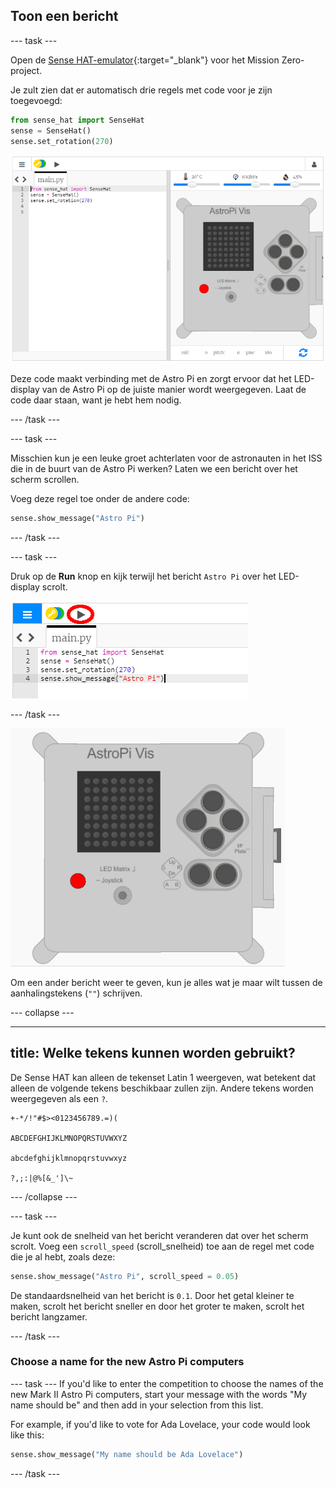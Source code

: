 ## Toon een bericht

--- task ---

Open de [Sense HAT-emulator](https://trinket.io/mission-zero){:target="_blank"} voor het Mission Zero-project.

Je zult zien dat er automatisch drie regels met code voor je zijn toegevoegd:

```python
from sense_hat import SenseHat
sense = SenseHat()
sense.set_rotation(270)
```

![sense hat emulator](images/sense-hat-emulator2.png)

Deze code maakt verbinding met de Astro Pi en zorgt ervoor dat het LED-display van de Astro Pi op de juiste manier wordt weergegeven. Laat de code daar staan, want je hebt hem nodig.

--- /task ---

--- task ---

Misschien kun je een leuke groet achterlaten voor de astronauten in het ISS die in de buurt van de Astro Pi werken? Laten we een bericht over het scherm scrollen.

Voeg deze regel toe onder de andere code:

```python
sense.show_message("Astro Pi")
```

--- /task ---

--- task ---

Druk op de **Run** knop en kijk terwijl het bericht `Astro Pi` over het LED-display scrolt.

![toon berichtcode klik op uitvoeren](images/show-message-code-annotated.PNG)

--- /task ---

![Scrollend bericht](images/scroll-message.gif)

Om een ​​ander bericht weer te geven, kun je alles wat je maar wilt tussen de aanhalingstekens (`""`) schrijven.

--- collapse ---

---
title: Welke tekens kunnen worden gebruikt?
---

De Sense HAT kan alleen de tekenset Latin 1 weergeven, wat betekent dat alleen de volgende tekens beschikbaar zullen zijn. Andere tekens worden weergegeven als een `?`.

```
+-*/!"#$><0123456789.=)(

ABCDEFGHIJKLMNOPQRSTUVWXYZ

abcdefghijklmnopqrstuvwxyz

?,;:|@%[&_']\~
```

--- /collapse ---

--- task ---

Je kunt ook de snelheid van het bericht veranderen dat over het scherm scrolt. Voeg een `scroll_speed` (scroll_snelheid) toe aan de regel met code die je al hebt, zoals deze:

```python
sense.show_message("Astro Pi", scroll_speed = 0.05)
```

De standaardsnelheid van het bericht is `0.1`. Door het getal kleiner te maken, scrolt het bericht sneller en door het groter te maken, scrolt het bericht langzamer.

--- /task ---

### Choose a name for the new Astro Pi computers

--- task --- If you'd like to enter the competition to choose the names of the new Mark II Astro Pi computers, start your message with the words "My name should be" and then add in your selection from this list.

For example, if you'd like to vote for Ada Lovelace, your code would look like this:

```python
sense.show_message("My name should be Ada Lovelace")
```
--- /task ---



